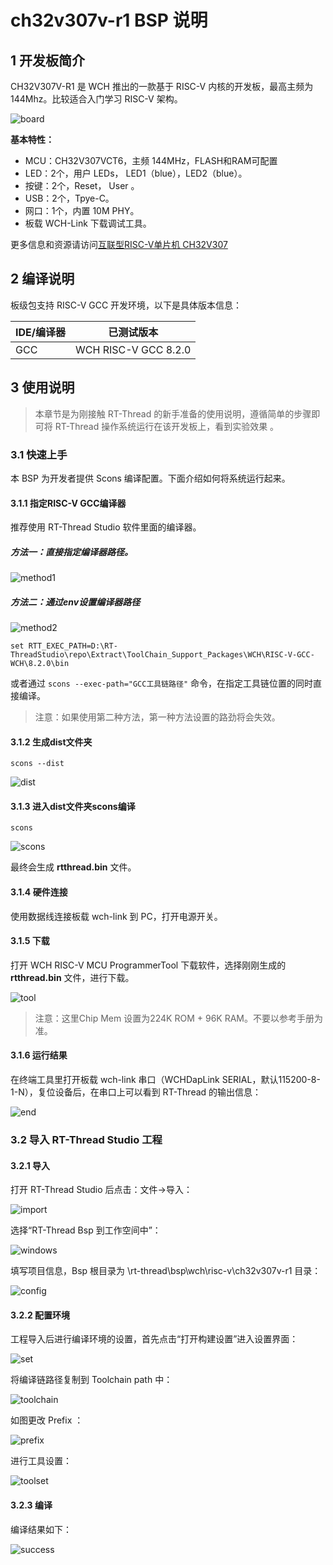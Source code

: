 # ch32v307v-r1 BSP 说明

## 1 开发板简介

CH32V307V-R1 是 WCH 推出的一款基于 RISC-V 内核的开发板，最高主频为 144Mhz。比较适合入门学习 RISC-V 架构。

![board](./figures/ch32v307.jpg)

**基本特性：**

- MCU：CH32V307VCT6，主频 144MHz，FLASH和RAM可配置
- LED：2个，用户 LEDs， LED1（blue），LED2（blue）。
- 按键：2个，Reset， User 。
- USB：2个，Tpye-C。
- 网口：1个，内置 10M PHY。
- 板载 WCH-Link 下载调试工具。

更多信息和资源请访问[互联型RISC-V单片机 CH32V307](https://www.wch.cn/products/CH32V307.html)

## 2 编译说明

板级包支持 RISC-V GCC 开发环境，以下是具体版本信息：

| IDE/编译器 | 已测试版本           |
| ---------- | -------------------- |
| GCC        | WCH RISC-V GCC 8.2.0 |

## 3 使用说明

>本章节是为刚接触 RT-Thread 的新手准备的使用说明，遵循简单的步骤即可将 RT-Thread 操作系统运行在该开发板上，看到实验效果 。

### 3.1 快速上手

本 BSP 为开发者提供 Scons 编译配置。下面介绍如何将系统运行起来。

#### 3.1.1 指定RISC-V GCC编译器

推荐使用 RT-Thread Studio 软件里面的编译器。

##### 方法一：直接指定编译器路径。

![method1](./figures/method1.png)

##### 方法二：通过env设置编译器路径

![method2](./figures/method2.png)

```shell
set RTT_EXEC_PATH=D:\RT-ThreadStudio\repo\Extract\ToolChain_Support_Packages\WCH\RISC-V-GCC-WCH\8.2.0\bin
```

或者通过 `scons --exec-path="GCC工具链路径"` 命令，在指定工具链位置的同时直接编译。

> 注意：如果使用第二种方法，第一种方法设置的路劲将会失效。

#### 3.1.2 生成dist文件夹

```shell
scons --dist
```

![dist](./figures/dist.png)

#### 3.1.3 进入dist文件夹scons编译

```shell
scons
```

![scons](./figures/scons.png)

最终会生成 **rtthread.bin** 文件。

#### 3.1.4 硬件连接

使用数据线连接板载 wch-link 到 PC，打开电源开关。

#### 3.1.5 下载

打开 WCH RISC-V MCU ProgrammerTool 下载软件，选择刚刚生成的 **rtthread.bin**  文件，进行下载。

![tool](./figures/tool.png)

> 注意：这里Chip Mem 设置为224K ROM + 96K RAM。不要以参考手册为准。

#### 3.1.6 运行结果

在终端工具里打开板载 wch-link 串口（WCHDapLink SERIAL，默认115200-8-1-N），复位设备后，在串口上可以看到 RT-Thread 的输出信息：

![end](./figures/end.png)

### 3.2 导入 RT-Thread Studio 工程

#### 3.2.1 导入

打开 RT-Thread Studio 后点击：文件->导入：

![import](./figures/import.png)

选择“RT-Thread Bsp 到工作空间中”：

![windows](./figures/windows.png)

填写项目信息，Bsp 根目录为 \rt-thread\bsp\wch\risc-v\ch32v307v-r1 目录：

![config](./figures/config.png)


#### 3.2.2 配置环境

工程导入后进行编译环境的设置，首先点击“打开构建设置”进入设置界面：

![set](./figures/set.png)

将编译链路径复制到 Toolchain path 中：

![toolchain](./figures/toolchain.png)

如图更改 Prefix ：

![prefix](./figures/prefix.png)

进行工具设置：

![toolset](./figures/toolset.png)

#### 3.2.3 编译

编译结果如下：

![success](./figures/success.png)
